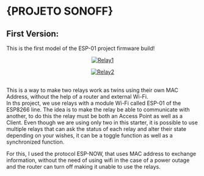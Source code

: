 # {PROJETO SONOFF}

## First Version:

This is the first model of the ESP-01 project firmware build!<br>
<p align="center">
  <a href="Relay1.ino">
    <img src="https://img.shields.io/badge/Relay1-blue" alt="Relay1">
  </a>
</p>
<p align="center">
  <a href="Relay2.ino">
    <img src="https://img.shields.io/badge/Relay2-blue" alt="Relay2">
  </a>
</p><br>
This is a way to make two relays work as twins using their own MAC Address, without the help of a router and external Wi-Fi.<br>
In ths project, we use relays with a module Wi-Fi called ESP-01 of the ESP8266 line. The idea is to make the relay be able to communicate with another, to do this the relay must be both an Access Point as well as a Client. Even though we are using only two in this starter, it is possible to use multiple relays that can ask the status of each relay and alter their state depending on your wishes, it can be a toggle function as well as a synchronized function.<br>

For this, I used the protocol ESP-NOW, that uses MAC address to exchange information, without the need of using wifi in the case of a power outage and the router can turn off making it unable to use the relays.
